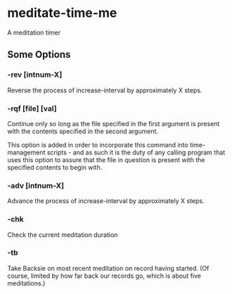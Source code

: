 # meditate-time-me
A meditation timer


## Some Options

### -rev [intnum-X]
Reverse the process of increase-interval by approximately X steps.

### -rqf [file] [val]
Continue only so long as the file specified in the first argument is present
with the contents specified in the second argument.

This option is added in order to incorporate this command into time-management
scripts - and as such it is the duty of any calling program that uses this
option to assure that the file in question is present with the specified
contents to begin with.

### -adv [intnum-X]
Advance the process of increase-interval by approximately X steps.

### -chk
Check the current meditation duration

### -tb
Take Backsie on most recent meditation on record having started. (Of course, limited by how far back our records go, which is about five meditations.)

